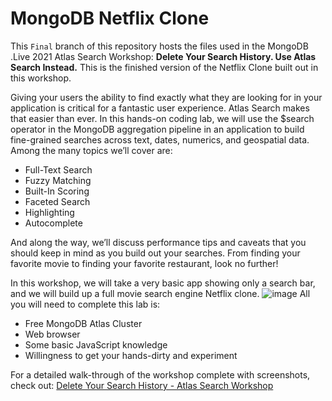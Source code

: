 # MongoDB Netflix Clone

This `Final` branch of this repository hosts the files used in the MongoDB .Live 2021 Atlas Search Workshop: **Delete Your Search History. Use Atlas Search Instead.** This is the finished version of the Netflix Clone built out in this workshop.

Giving your users the ability to find exactly what they are looking for in your application is critical for a fantastic user experience. Atlas Search makes that easier than ever. In this hands-on coding lab, we will use the $search operator in the MongoDB aggregation pipeline in an application to build fine-grained searches across text, dates, numerics, and geospatial data. Among the many topics we’ll cover are: 
* Full-Text Search
* Fuzzy Matching
* Built-In Scoring 
* Faceted Search 
* Highlighting
* Autocomplete 

And along the way, we’ll discuss performance tips and caveats that you should keep in mind as you build out your searches. From finding your favorite movie to finding your favorite restaurant, look no further!

In this workshop, we will take a very basic app showing only a search bar, and we will build up a full movie search engine Netflix clone. 
![image](https://user-images.githubusercontent.com/15270412/121970570-71729a80-cd3c-11eb-8891-e92587fa8fcb.png)
All you will need to complete this lab is:
* Free MongoDB Atlas Cluster
* Web browser
* Some basic JavaScript knowledge
* Willingness to get your hands-dirty and experiment

For a detailed walk-through of the workshop complete with screenshots, check out: [Delete Your Search History - Atlas Search Workshop
](https://docs.google.com/document/d/19oMKK3lP3TUmT6_gFab81OoqLjfsA-g-PhI_w49MJ_k/edit?usp=sharing)


